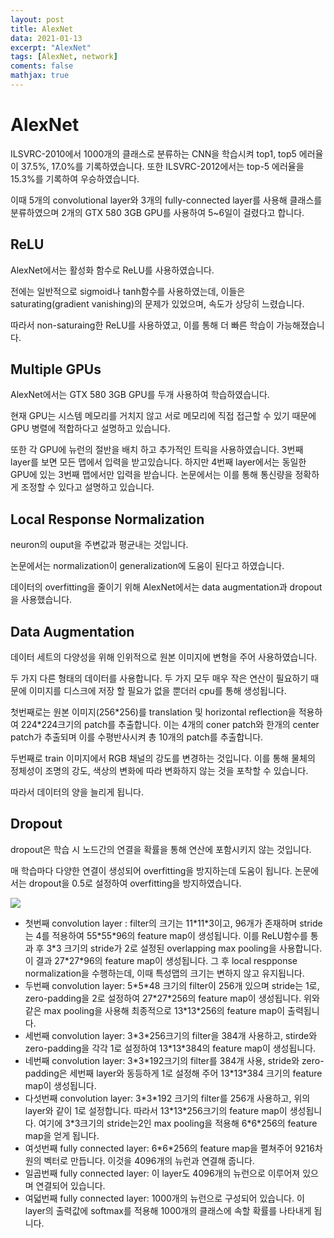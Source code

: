 ```yaml
---
layout: post
title: AlexNet
data: 2021-01-13
excerpt: "AlexNet"
tags: [AlexNet, network]
coments: false
mathjax: true
---
```


# AlexNet

ILSVRC-2010에서 1000개의 클래스로 분류하는 CNN을 학습시켜 top1, top5 에러율이 37.5%, 17.0%를 기록하였습니다. 또한 ILSVRC-2012에서는 top-5 에러율을 15.3%를 기록하여 우승하였습니다.

이때 5개의 convolutional layer와 3개의 fully-connected layer를 사용해 클래스를 분류하였으며 2개의 GTX 580 3GB GPU를 사용하여 5\~6일이 걸렸다고 합니다.

## ReLU

AlexNet에서는 활성화 함수로 ReLU를 사용하였습니다.

전에는 일반적으로 sigmoid나 tanh함수를 사용하였는데, 이들은 saturating(gradient vanishing)의 문제가 있었으며, 속도가 상당히 느렸습니다.

따라서 non-saturaing한 ReLU를 사용하였고, 이를 통해 더 빠른 학습이 가능해졌습니다.

## Multiple GPUs

AlexNet에서는 GTX 580 3GB GPU를 두개 사용하여 학습하였습니다.

현재 GPU는 시스템 메모리를 거치지 않고 서로 메모리에 직접 접근할 수 있기 때문에 GPU 병렬에 적합하다고 설명하고 있습니다.

또한 각 GPU에 뉴런의 절반을 배치 하고 추가적인 트릭을 사용하였습니다. 3번째 layer를 보면 모든 맵에서 입력을 받고있습니다. 하지만 4번째 layer에서는 동일한 GPU에 있는 3번째 맵에서만 입력을 받습니다. 논문에서는 이를 통해 통신량을 정확하게 조정할 수 있다고 설명하고 있습니다.

## Local Response Normalization

neuron의 ouput을 주변값과 평균내는 것입니다.

논문에서는 normalization이 generalization에 도움이 된다고 하였습니다.



데이터의 overfitting을 줄이기 위해 AlexNet에서는 data augmentation과 dropout을 사용했습니다.

## Data Augmentation

데이터 세트의 다양성을 위해 인위적으로 원본 이미지에 변형을 주어 사용하였습니다.

두 가지 다른 형태의 데이터를 사용합니다. 두 가지 모두 매우 작은 연산이 필요하기 때문에 이미지를 디스크에 저장 할 필요가 없을 뿐더러 cpu를 통해 생성됩니다.

첫번째로는 원본 이미지(256\*256)를 translation 및 horizontal reflection을 적용하여 224\*224크기의 patch를 추출합니다. 이는 4개의 coner patch와 한개의 center patch가 추출되며 이를 수평반사시켜 총 10개의 patch를 추출합니다.

두번째로 train 이미지에서 RGB 채널의 강도를 변경하는 것입니다. 이를 통해 물체의  정체성이 조명의 강도, 색상의 변화에 따라 변화하지 않는 것을 포착할 수 있습니다.

따라서 데이터의 양을 늘리게 됩니다.

## Dropout

dropout은 학습 시 노드간의 연결을 확률을 통해 연산에 포함시키지 않는 것입니다.

매 학습마다 다양한 연결이 생성되어 overfitting을 방지하는데 도움이 됩니다. 논문에서는 dropout을 0.5로 설정하여 overfitting을 방지하였습니다.

![](.\AlexNet_architecture.jpg)

- 첫번째 convolution layer : filter의 크기는 11\*11\*3이고, 96개가 존재하며 stride는 4를 적용하여 55\*55\*96의 feature map이 생성됩니다. 이를 ReLU함수를 통과 후 3\*3 크기의 stride가 2로 설정된 overlapping max pooling을 사용합니다. 이 결과 27\*27\*96의 feature map이 생성됩니다. 그 후 local respponse normalization을 수행하는데, 이때 특성맵의 크기는 변하지 않고 유지됩니다.
- 두번째 convolution layer: 5\*5\*48 크기의 filter이 256개 있으며 stride는 1로, zero-padding을 2로 설정하여 27\*27\*256의 feature map이 생성됩니다. 위와 같은 max pooling을 사용해 최종적으로 13\*13\*256의 feature map이 출력됩니다.
- 세번째 convolution layer: 3\*3\*256크기의 filter을 384개 사용하고, stirde와 zero-padding을 각각 1로 설정하여 13\*13\*384의 feature map이 생성됩니다.
- 네번째 convolution layer: 3\*3\*192크기의 filter를 384개 사용, stride와 zero-padding은 세번째 layer와 동등하게 1로 설정해 주어 13\*13\*384 크기의 feature map이 생성됩니다.
- 다섯번째 convolution layer: 3\*3\*192 크기의 filter를 256개 사용하고, 위의 layer와 같이 1로 설정합니다. 따라서 13\*13\*256크기의 feature map이 생성됩니다. 여기에 3\*3크기의 stride는2인 max pooling을 적용해 6\*6\*256의 feature map을 얻게 됩니다.
- 여섯번째 fully connected layer: 6\*6\*256의 feature map을 펼쳐주어 9216차원의 벡터로 만듭니다. 이것을 4096개의 뉴런과 연결해 줍니다.
- 일곱번째 fully connected layer: 이 layer도 4096개의 뉴런으로 이루어져 있으며 연결되어 있습니다. 
- 여덟번째 fully connected layer: 1000개의 뉴런으로 구성되어 있습니다. 이 layer의 출력값에 softmax를 적용해 1000개의 클래스에 속할 확률를 나타내게 됩니다.
